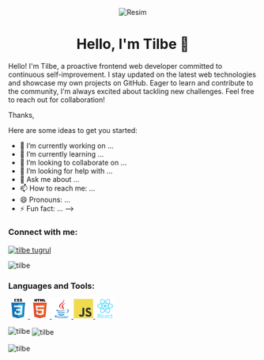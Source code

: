<p align="center">
  <img src="https://github.com/tilbe/tilbe/assets/125744380/5b6dfabe-6584-4c8e-aff9-742f5623efa7" width="500" height="300" alt="Resim">
</p>


<h1 align="center">Hello, I'm Tilbe 👋</h1>
Hello! I'm Tilbe, a proactive frontend web developer committed to continuous self-improvement. I stay updated on the latest web technologies and showcase my own projects on GitHub. Eager to learn and contribute to the community, I'm always excited about tackling new challenges. Feel free to reach out for collaboration!

Thanks,

Here are some ideas to get you started:

- 🔭 I’m currently working on ...
- 🌱 I’m currently learning ...
- 👯 I’m looking to collaborate on ...
- 🤔 I’m looking for help with ...
- 💬 Ask me about ...
- 📫 How to reach me: ...
- 😄 Pronouns: ...
- ⚡ Fun fact: ...
-->

<h3 align="left">Connect with me:</h3>
<p align="left">
<a href= "https://www.linkedin.com/in/tilbe-tugrul-76b0741a9/" target="blank"><img align="center" src="https://raw.githubusercontent.com/rahuldkjain/github-profile-readme-generator/master/src/images/icons/Social/linked-in-alt.svg" alt="tilbe tugrul" height="30" width="40" /></a>
</p>


<p align="left"> <img src="https://komarev.com/ghpvc/?username=tilbe&label=Profile%20views&color=0e75b6&style=flat" alt="tilbe" /> </p>

<h3 align="left">Languages and Tools:</h3>
<p align="left"> <a href="https://www.w3schools.com/css/" target="_blank" rel="noreferrer"> <img src="https://raw.githubusercontent.com/devicons/devicon/master/icons/css3/css3-original-wordmark.svg" alt="css3" width="40" height="40"/> </a> <a href="https://www.w3.org/html/" target="_blank" rel="noreferrer"> <img src="https://raw.githubusercontent.com/devicons/devicon/master/icons/html5/html5-original-wordmark.svg" alt="html5" width="40" height="40"/> </a> <a href="https://www.java.com" target="_blank" rel="noreferrer"> <img src="https://raw.githubusercontent.com/devicons/devicon/master/icons/java/java-original.svg" alt="java" width="40" height="40"/> </a> <a href="https://developer.mozilla.org/en-US/docs/Web/JavaScript" target="_blank" rel="noreferrer"> <img src="https://raw.githubusercontent.com/devicons/devicon/master/icons/javascript/javascript-original.svg" alt="javascript" width="40" height="40"/> </a> <a href="https://reactjs.org/" target="_blank" rel="noreferrer"> <img src="https://raw.githubusercontent.com/devicons/devicon/master/icons/react/react-original-wordmark.svg" alt="react" width="40" height="40"/> </a> </p>

<p><img align="left" src="https://github-readme-stats.vercel.app/api/top-langs?username=tilbe&show_icons=true&locale=en&layout=compact" alt="tilbe" /></p>

<p>&nbsp;<img align="center" src="https://github-readme-stats.vercel.app/api?username=tilbe&show_icons=true&locale=en" alt="tilbe" /></p>

<p><img align="center" src="https://github-readme-streak-stats.herokuapp.com/?user=tilbe&" alt="tilbe" /></p>
